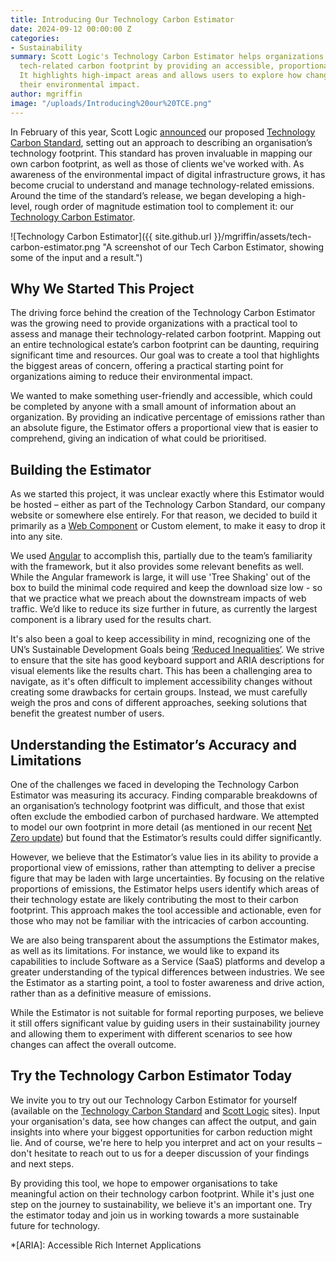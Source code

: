 ```yaml
---
title: Introducing Our Technology Carbon Estimator
date: 2024-09-12 00:00:00 Z
categories:
- Sustainability
summary: Scott Logic's Technology Carbon Estimator helps organizations assess their
  tech-related carbon footprint by providing an accessible, proportional view of emissions.
  It highlights high-impact areas and allows users to explore how changes can reduce
  their environmental impact.
author: mgriffin
image: "/uploads/Introducing%20our%20TCE.png"
---
```


In February of this year, Scott Logic [announced](https://blog.scottlogic.com/2024/02/13/announcing-the-proposed-technology-carbon-standard.html) our proposed [Technology Carbon Standard](https://www.techcarbonstandard.org/), setting out an approach to describing an organisation’s technology footprint. This standard has proven invaluable in mapping our own carbon footprint, as well as those of clients we've worked with. As awareness of the environmental impact of digital infrastructure grows, it has become crucial to understand and manage technology-related emissions. Around the time of the standard’s release, we began developing a high-level, rough order of magnitude estimation tool to complement it: our [Technology Carbon Estimator](https://www.techcarbonstandard.org/estimator).

![Technology Carbon Estimator]({{ site.github.url }}/mgriffin/assets/tech-carbon-estimator.png "A screenshot of our Tech Carbon Estimator, showing some of the input and a result.")

## Why We Started This Project

The driving force behind the creation of the Technology Carbon Estimator was the growing need to provide organizations with a practical tool to assess and manage their technology-related carbon footprint. Mapping out an entire technological estate’s carbon footprint can be daunting, requiring significant time and resources. Our goal was to create a tool that highlights the biggest areas of concern, offering a practical starting point for organizations aiming to reduce their environmental impact.

We wanted to make something user-friendly and accessible, which could be completed by anyone with a small amount of information about an organization. By providing an indicative percentage of emissions rather than an absolute figure, the Estimator offers a proportional view that is easier to comprehend, giving an indication of what could be prioritised.

## Building the Estimator

As we started this project, it was unclear exactly where this Estimator would be hosted – either as part of the Technology Carbon Standard, our company website or somewhere else entirely. For that reason, we decided to build it primarily as a [Web Component](https://developer.mozilla.org/en-US/docs/Web/API/Web_components) or Custom element, to make it easy to drop it into any site.

We used [Angular](https://angular.dev/) to accomplish this, partially due to the team’s familiarity with the framework, but it also provides some relevant benefits as well. While the Angular framework is large, it will use 'Tree Shaking' out of the box to build the minimal code required and keep the download size low - so that we practice what we preach about the downstream impacts of web traffic. We’d like to reduce its size further in future, as currently the largest component is a library used for the results chart.

It's also been a goal to keep accessibility in mind, recognizing one of the UN’s Sustainable Development Goals being [‘Reduced Inequalities’](https://www.un.org/sustainabledevelopment/inequality/). We strive to ensure that the site has good keyboard support and ARIA descriptions for visual elements like the results chart. This has been a challenging area to navigate, as it's often difficult to implement accessibility changes without creating some drawbacks for certain groups. Instead, we must carefully weigh the pros and cons of different approaches, seeking solutions that benefit the greatest number of users.

## Understanding the Estimator’s Accuracy and Limitations

One of the challenges we faced in developing the Technology Carbon Estimator was measuring its accuracy. Finding comparable breakdowns of an organisation’s technology footprint was difficult, and those that exist often exclude the embodied carbon of purchased hardware. We attempted to model our own footprint in more detail (as mentioned in our recent [Net Zero update](https://www.scottlogic.com/news/making-good-progress-towards-net-zero)) but found that the Estimator’s results could differ significantly.

However, we believe that the Estimator’s value lies in its ability to provide a proportional view of emissions, rather than attempting to deliver a precise figure that may be laden with large uncertainties. By focusing on the relative proportions of emissions, the Estimator helps users identify which areas of their technology estate are likely contributing the most to their carbon footprint. This approach makes the tool accessible and actionable, even for those who may not be familiar with the intricacies of carbon accounting.

We are also being transparent about the assumptions the Estimator makes, as well as its limitations. For instance, we would like to expand its capabilities to include Software as a Service (SaaS) platforms and develop a greater understanding of the typical differences between industries. We see the Estimator as a starting point, a tool to foster awareness and drive action, rather than as a definitive measure of emissions.

While the Estimator is not suitable for formal reporting purposes, we believe it still offers significant value by guiding users in their sustainability journey and allowing them to experiment with different scenarios to see how changes can affect the overall outcome.

## Try the Technology Carbon Estimator Today

We invite you to try out our Technology Carbon Estimator for yourself (available on the [Technology Carbon Standard](https://www.techcarbonstandard.org/estimator) and [Scott Logic](https://www.scottlogic.com/technology-carbon-estimator) sites). Input your organisation's data, see how changes can affect the output, and gain insights into where your biggest opportunities for carbon reduction might lie. And of course, we're here to help you interpret and act on your results – don't hesitate to reach out to us for a deeper discussion of your findings and next steps.

By providing this tool, we hope to empower organisations to take meaningful action on their technology carbon footprint. While it's just one step on the journey to sustainability, we believe it's an important one. Try the estimator today and join us in working towards a more sustainable future for technology.

*[ARIA]: Accessible Rich Internet Applications